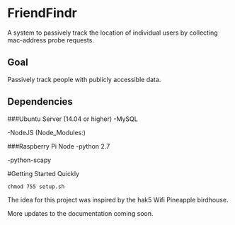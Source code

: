 # FriendFindr
A system to passively track the location of individual users by collecting mac-address probe requests.
## Goal
Passively track people with publicly accessible data.

## Dependencies

###Ubuntu Server (14.04 or higher)
-MySQL

-NodeJS (Node_Modules:)

###Raspberry Pi Node
-python 2.7

-python-scapy

#Getting Started Quickly

`chmod 755 setup.sh`

The idea for this project was inspired by the hak5 Wifi Pineapple birdhouse.

More updates to the documentation coming soon.